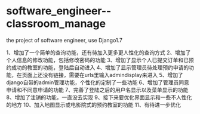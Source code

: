 # software_engineer--classroom_manage
the project of software engineer, use Django1.7

1、增加了一个简单的查询功能，还有待加入更多更人性化的查询方式
2、增加了个人信息的修改功能，包括修改密码的功能
3、增加了显示个人已提交订单和已预约成功的教室的功能，登陆后自动进入
4、增加了显示管理员待处理预约申请的功能，在页面上还没有链接，需要在urls里输入admindisplay来进入
5、增加了django自带的admin管理功能，个性化的定制了一些功能
6、增加了管理员同意申请和不同意申请的功能
7、完善了登陆之后的用户名显示以及菜单显示的功能
8、增加了注销的功能，一直没去实现
9、接下来要优化界面显示和一些不人性化的地方
10、加入地图显示或电影院式的预约教室的功能
11、有待进一步优化
